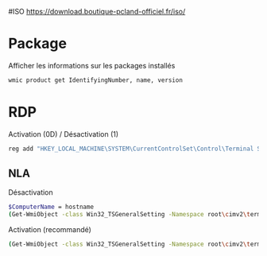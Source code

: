 #ISO
https://download.boutique-pcland-officiel.fr/iso/

# Package 
Afficher les informations sur les packages installés
```bash
wmic product get IdentifyingNumber, name, version
```
# RDP

Activation (0D) / Désactivation (1)
```bash
reg add "HKEY_LOCAL_MACHINE\SYSTEM\CurrentControlSet\Control\Terminal Server" /v fDenyTSConnections /t REG_DWORD /d 0 /f
```
## NLA
Désactivation 
```bash
$ComputerName = hostname
(Get-WmiObject -class Win32_TSGeneralSetting -Namespace root\cimv2\terminalservices -ComputerName $ComputerName -Filter "TerminalName='RDP-tcp'").SetUserAuthenticationRequired(0)
```
Activation (recommandé)
```bash
(Get-WmiObject -class Win32_TSGeneralSetting -Namespace root\cimv2\terminalservices -ComputerName $ComputerName -Filter "TerminalName='RDP-tcp'").SetUserAuthenticationRequired(1)
```
